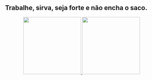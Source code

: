 
## Trabalhe, sirva, seja forte e não encha o saco.

<div align="center">
  <a href="https://github.com/borgesdeveloper">
  <img height="190em" src="https://github-readme-stats.vercel.app/api?username=borgesdeveloper&show_icons=true&theme=dracula&include_all_commits=true&count_private=true"/>
  <img height="190em" src="https://github-readme-stats.vercel.app/api/top-langs/?username=borgesdeveloper&layout=compact&langs_count=7&theme=dracula"/>
</div>


 
